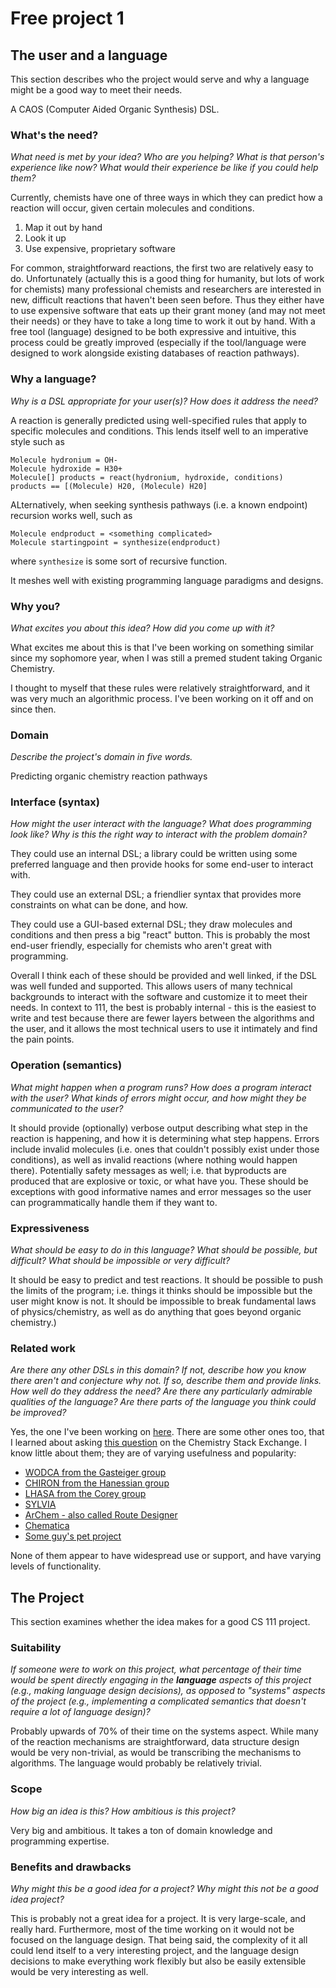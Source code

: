 # Free project 1

## The user and a language
This section describes who the project would serve and why a language might be a
good way to meet their needs.

A CAOS (Computer Aided Organic Synthesis) DSL.

### What's the need?
_What need is met by your idea? Who are you helping? What is that person's
experience like now? What would their experience be like if you could help 
them?_

Currently, chemists have one of three ways in which they can predict how a 
reaction will occur, given certain molecules and conditions.

1. Map it out by hand
2. Look it up
3. Use expensive, proprietary software

For common, straightforward reactions, the first two are relatively easy to do.
Unfortunately (actually this is a good thing for humanity, but lots of work
for chemists) many professional chemists and researchers are interested in 
new, difficult reactions that haven't been seen before.  Thus they either have
to use expensive software that eats up their grant money (and may not meet 
their needs) or they have to take a long time to work it out by hand.  With a
free tool (language) designed to be both expressive and intuitive, this process
could be greatly improved (especially if the tool/language were designed to work
alongside existing databases of reaction pathways).


### Why a language?
_Why is a DSL appropriate for your user(s)? How does it address the need?_

A reaction is generally predicted using well-specified rules that apply to 
specific molecules and conditions.  This lends itself well to an imperative 
style such as

```
Molecule hydronium = OH-
Molecule hydroxide = H30+
Molecule[] products = react(hydronium, hydroxide, conditions)
products == [(Molecule) H20, (Molecule) H20]
```

ALternatively, when seeking synthesis pathways (i.e. a known endpoint) recursion 
works well, such as

```
Molecule endproduct = <something complicated>
Molecule startingpoint = synthesize(endproduct)
```

where `synthesize` is some sort of recursive function.

It meshes well with existing programming language paradigms and designs.


### Why you?
_What excites you about this idea? How did you come up with it?_

What excites me about this is that I've been working on something similar since 
my sophomore year, when I was still a premed student taking Organic Chemistry.

I thought to myself that these rules were relatively straightforward, and it was
very much an algorithmic process.  I've been working on it off and on since 
then.

### Domain
_Describe the project's domain in five words._

Predicting organic chemistry reaction pathways


### Interface (syntax)
_How might the user interact with the language? What does programming look 
like? Why is this the right way to interact with the problem domain?_ 

They could use an internal DSL; a library could be written using some preferred
language and then provide hooks for some end-user to interact with.

They could use an external DSL; a friendlier syntax that provides more 
constraints on what can be done, and how.

They could use a GUI-based external DSL; they draw molecules and conditions and
then press a big "react" button.  This is probably the most end-user friendly,
especially for chemists who aren't great with programming.  

Overall I think each of these should be provided and well linked, if the DSL
was well funded and supported.  This allows users of many technical backgrounds
to interact with the software and customize it to meet their needs.  In context 
to 111, the best is probably internal - this is the easiest to write and test
because there are fewer layers between the algorithms and the user, and it 
allows the most technical users to use it intimately and find the pain points.


### Operation (semantics)
_What might happen when a program runs? How does a program interact with the
user? What kinds of errors might occur, and how might they be communicated to
the user?_

It should provide (optionally) verbose output describing what step in the 
reaction is happening, and how it is determining what step happens.  Errors 
include invalid molecules (i.e. ones that couldn't possibly exist under those
conditions), as well as invalid reactions (where nothing would happen there).
Potentially safety messages as well; i.e. that byproducts are produced that are
explosive or toxic, or what have you.  These should be exceptions with good 
informative names and error messages so the user can programmatically handle
them if they want to.


### Expressiveness
_What should be easy to do in this language? What should be possible, but
difficult? What should be impossible or very difficult?_

It should be easy to predict and test reactions.  It should be possible to 
push the limits of the program; i.e. things it thinks should be impossible but 
the user might know is not.  It should be impossible to break fundamental laws
of physics/chemistry, as well as do anything that goes beyond organic chemistry.)


### Related work
_Are there any other DSLs in this domain? If not, describe how you know there
aren't and conjecture why not. If so, describe them and provide links. How well 
do they address the need? Are there any particularly admirable qualities of the
language? Are there parts of the language you think could be improved?_

Yes, the one I've been working on [here](https://github.com/Dannnno/Chemistry).
There are some other ones too, that I learned about asking 
[this question](http://chemistry.stackexchange.com/questions/7765/program-that-simulates-basic-reactions-in-organic-chemistry)
on the Chemistry Stack Exchange.  I know little about them; they are of varying
usefulness and popularity:

- [WODCA from the Gasteiger group](http://www2.chemie.uni-erlangen.de/software/wodca/index.html)
- [CHIRON from the Hanessian group](http://osiris.corg.umontreal.ca/chiron.shtml)
- [LHASA from the Corey group](http://cheminf.cmbi.ru.nl/cheminf/lhasa/)
- [SYLVIA](https://www.molecular-networks.com/products/sylvia)
- [ArChem - also called Route Designer](http://www.simbiosys.ca/archem/)
- [Chematica](https://en.wikipedia.org/wiki/Chematica)
- [Some guy's pet project](http://www.dimuthu.org/blog/2008/11/22/organic-chemistry-reaction-simulator/)

None of them appear to have widespread use or support, and have varying levels
of functionality.

## The Project
This section examines whether the idea makes for a good CS 111 project.


### Suitability
_If someone were to work on this project, what percentage of their time would be
spent directly engaging in the **language** aspects of this project (e.g.,
making language design decisions), as opposed to "systems" aspects of the
project (e.g., implementing a complicated semantics that doesn't require a lot
of language design)?_

Probably upwards of 70% of their time on the systems aspect.  While many of 
the reaction mechanisms are straightforward, data structure design would be
very non-trivial, as would be transcribing the mechanisms to algorithms.  The 
language would probably be relatively trivial.


### Scope
_How big an idea is this? How ambitious is this project?_

Very big and ambitious.  It takes a ton of domain knowledge and programming
expertise.


### Benefits and drawbacks
_Why might this be a good idea for a project? Why might this not be a good idea 
project?_

This is probably not a great idea for a project.  It is very large-scale, and 
really hard.  Furthermore, most of the time working on it would not be focused
on the language design.  That being said, the complexity of it all could lend 
itself to a very interesting project, and the language design decisions to make
everything work flexibly but also be easily extensible would be very interesting
as well.

